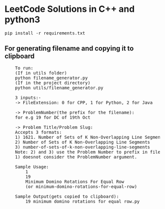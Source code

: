 # LeetCode Solutions in C++ and python3

<pre>pip install -r requirements.txt</pre> 
## For generating filename and copying it to clipboard
<pre>
    To run:
    (If in utils folder)
    python filename_generator.py
    (If in the project directory)
    python utils/filename_generator.py

    3 inputs:-
    -> FileExtension: 0 for CPP, 1 for Python, 2 for Java
    
    -> ProblemNumber(the prefix for the filename):
    for e.g 19 for DC of 19th Oct
    
    -> Problem Title/Problem Slug:
    Accepts 3 formats:
    1) 1621. Number of Sets of K Non-Overlapping Line Segments
    2) Number of Sets of K Non-Overlapping Line Segments
    3) number-of-sets-of-k-non-overlapping-line-segments
    Note: 2) and 3) use the Problem Number to prefix in filename, while
    1) doesnot consider the ProblemNumber argument.
    
    Sample Usage:
        1
        19
        Minimum Domino Rotations For Equal Row
        (or minimum-domino-rotations-for-equal-row)

    Sample Output(gets copied to clipboard):
        19_minimum_domino_rotations_for_equal_row.py
</pre>